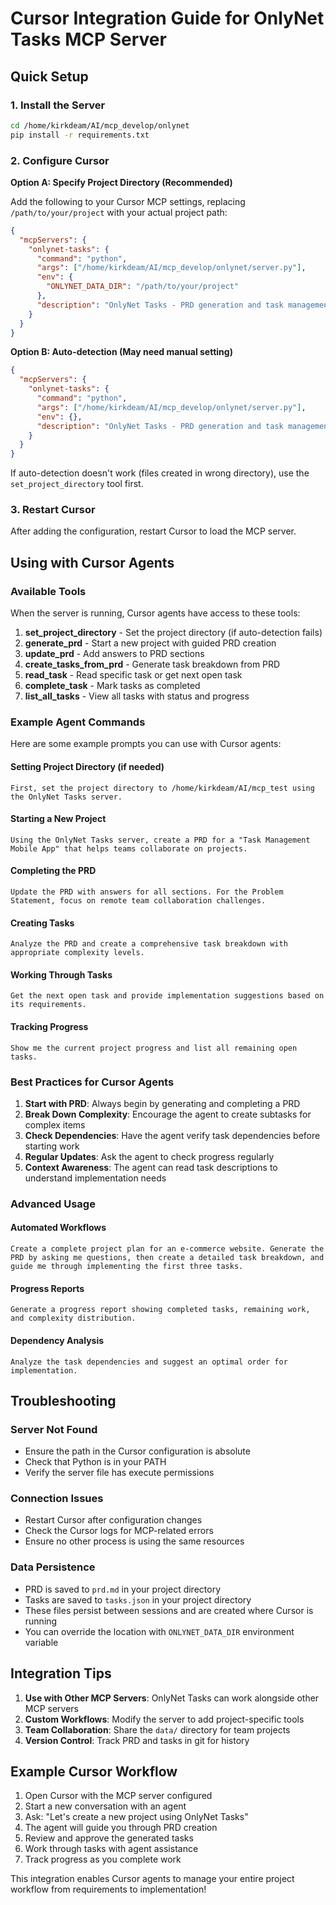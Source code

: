 # Cursor Integration Guide for OnlyNet Tasks MCP Server

## Quick Setup

### 1. Install the Server

```bash
cd /home/kirkdeam/AI/mcp_develop/onlynet
pip install -r requirements.txt
```

### 2. Configure Cursor

**Option A: Specify Project Directory (Recommended)**

Add the following to your Cursor MCP settings, replacing `/path/to/your/project` with your actual project path:

```json
{
  "mcpServers": {
    "onlynet-tasks": {
      "command": "python",
      "args": ["/home/kirkdeam/AI/mcp_develop/onlynet/server.py"],
      "env": {
        "ONLYNET_DATA_DIR": "/path/to/your/project"
      },
      "description": "OnlyNet Tasks - PRD generation and task management"
    }
  }
}
```

**Option B: Auto-detection (May need manual setting)**

```json
{
  "mcpServers": {
    "onlynet-tasks": {
      "command": "python",
      "args": ["/home/kirkdeam/AI/mcp_develop/onlynet/server.py"],
      "env": {},
      "description": "OnlyNet Tasks - PRD generation and task management"
    }
  }
}
```

If auto-detection doesn't work (files created in wrong directory), use the `set_project_directory` tool first.

### 3. Restart Cursor

After adding the configuration, restart Cursor to load the MCP server.

## Using with Cursor Agents

### Available Tools

When the server is running, Cursor agents have access to these tools:

1. **set_project_directory** - Set the project directory (if auto-detection fails)
2. **generate_prd** - Start a new project with guided PRD creation
3. **update_prd** - Add answers to PRD sections
4. **create_tasks_from_prd** - Generate task breakdown from PRD
5. **read_task** - Read specific task or get next open task
6. **complete_task** - Mark tasks as completed
7. **list_all_tasks** - View all tasks with status and progress

### Example Agent Commands

Here are some example prompts you can use with Cursor agents:

#### Setting Project Directory (if needed)
```
First, set the project directory to /home/kirkdeam/AI/mcp_test using the OnlyNet Tasks server.
```

#### Starting a New Project
```
Using the OnlyNet Tasks server, create a PRD for a "Task Management Mobile App" that helps teams collaborate on projects.
```

#### Completing the PRD
```
Update the PRD with answers for all sections. For the Problem Statement, focus on remote team collaboration challenges.
```

#### Creating Tasks
```
Analyze the PRD and create a comprehensive task breakdown with appropriate complexity levels.
```

#### Working Through Tasks
```
Get the next open task and provide implementation suggestions based on its requirements.
```

#### Tracking Progress
```
Show me the current project progress and list all remaining open tasks.
```

### Best Practices for Cursor Agents

1. **Start with PRD**: Always begin by generating and completing a PRD
2. **Break Down Complexity**: Encourage the agent to create subtasks for complex items
3. **Check Dependencies**: Have the agent verify task dependencies before starting work
4. **Regular Updates**: Ask the agent to check progress regularly
5. **Context Awareness**: The agent can read task descriptions to understand implementation needs

### Advanced Usage

#### Automated Workflows
```
Create a complete project plan for an e-commerce website. Generate the PRD by asking me questions, then create a detailed task breakdown, and guide me through implementing the first three tasks.
```

#### Progress Reports
```
Generate a progress report showing completed tasks, remaining work, and complexity distribution.
```

#### Dependency Analysis
```
Analyze the task dependencies and suggest an optimal order for implementation.
```

## Troubleshooting

### Server Not Found
- Ensure the path in the Cursor configuration is absolute
- Check that Python is in your PATH
- Verify the server file has execute permissions

### Connection Issues
- Restart Cursor after configuration changes
- Check the Cursor logs for MCP-related errors
- Ensure no other process is using the same resources

### Data Persistence
- PRD is saved to `prd.md` in your project directory
- Tasks are saved to `tasks.json` in your project directory
- These files persist between sessions and are created where Cursor is running
- You can override the location with `ONLYNET_DATA_DIR` environment variable

## Integration Tips

1. **Use with Other MCP Servers**: OnlyNet Tasks can work alongside other MCP servers
2. **Custom Workflows**: Modify the server to add project-specific tools
3. **Team Collaboration**: Share the `data/` directory for team projects
4. **Version Control**: Track PRD and tasks in git for history

## Example Cursor Workflow

1. Open Cursor with the MCP server configured
2. Start a new conversation with an agent
3. Ask: "Let's create a new project using OnlyNet Tasks"
4. The agent will guide you through PRD creation
5. Review and approve the generated tasks
6. Work through tasks with agent assistance
7. Track progress as you complete work

This integration enables Cursor agents to manage your entire project workflow from requirements to implementation!
